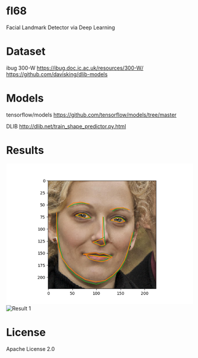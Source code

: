 # fl68
Facial Landmark Detector via Deep Learning


# Dataset
ibug 300-W
https://ibug.doc.ic.ac.uk/resources/300-W/
https://github.com/davisking/dlib-models


# Models
tensorflow/models
https://github.com/tensorflow/models/tree/master

DLIB
http://dlib.net/train_shape_predictor.py.html


# Results
![Result 1](https://github.com/BIG-CHENG/fl68/blob/master/fl_20180805.eye_6.png)
![Result 1](https://github.com/BIG-CHENG/fl68/blob/master/fl_20180805.eye_0.png)


# License
Apache License 2.0

